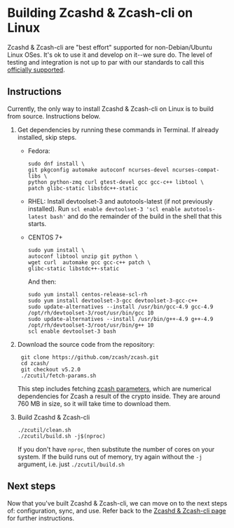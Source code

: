# Building Zcashd & Zcash-cli on Linux

Zcashd & Zcash-cli are "best effort" supported for non-Debian/Ubuntu Linux OSes.  It's ok to use it and develop on it--we sure do. The level of testing and integration is not up to par with our standards to call this [officially supported](supported_platform_policy.html#supported-platform-policy).

## Instructions

Currently, the only way to install Zcashd & Zcash-cli on Linux is to build from source. Instructions below.

1. Get dependencies by running these commands in Terminal. If already installed, skip steps.

	* Fedora: 
	  ```
	  sudo dnf install \
	  git pkgconfig automake autoconf ncurses-devel ncurses-compat-libs \
	  python python-zmq curl gtest-devel gcc gcc-c++ libtool \
	  patch glibc-static libstdc++-static
	  ```
	* RHEL:
	  Install devtoolset-3 and autotools-latest (if not previously installed). Run
	  `scl enable devtoolset-3 'scl enable autotools-latest bash'` and do the remainder
          of the build in the shell that this starts.
	* CENTOS 7+
	  ```
	  sudo yum install \
	  autoconf libtool unzip git python \
	  wget curl  automake gcc gcc-c++ patch \
	  glibc-static libstdc++-static
	  ```


  		And then:   
       ```
       sudo yum install centos-release-scl-rh
       sudo yum install devtoolset-3-gcc devtoolset-3-gcc-c++
       sudo update-alternatives --install /usr/bin/gcc-4.9 gcc-4.9 /opt/rh/devtoolset-3/root/usr/bin/gcc 10
       sudo update-alternatives --install /usr/bin/g++-4.9 g++-4.9 /opt/rh/devtoolset-3/root/usr/bin/g++ 10
       scl enable devtoolset-3 bash
       ```

1. Download the source code from the repository:
    ```
     git clone https://github.com/zcash/zcash.git
     cd zcash/
     git checkout v5.2.0
     ./zcutil/fetch-params.sh
     ```
     <!--The message printed by ``git checkout`` about a "detached head" is normal and does not indicate a problem. --> 
    This step includes fetching [zcash parameters](https://z.cash/technology/paramgen/), which are numerical dependencies for Zcash a result of the crypto inside. They are around 760 MB in size, so it will take time to download them.

1. Build Zcashd & Zcash-cli
    ```
    ./zcutil/clean.sh
    ./zcutil/build.sh -j$(nproc)
    ```

    If you don't have ``nproc``, then substitute the number of cores on your system. If the build runs out of memory, try again without the ``-j`` argument, i.e. just ``./zcutil/build.sh``

## Next steps
Now that you've built Zcashd & Zcash-cli, we can move on to the next steps of: configuration, sync, and use. Refer back to the [Zcashd & Zcash-cli page](zcashd.html) for further instructions. 

